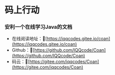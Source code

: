 # 码上行动

### 安利一个在线学习Java的文档

- 在线阅读地址：📔[https://iqqcodes.gitee.io/coan](https://iqqcodes.gitee.io/coan)
- Github：💎[https://github.com/IQQcode/Coan](https://github.com/IQQcode/Coan)
- 码云：🎈[https://gitee.com/iqqcodes/Coan](https://gitee.com/iqqcodes/Coan)
